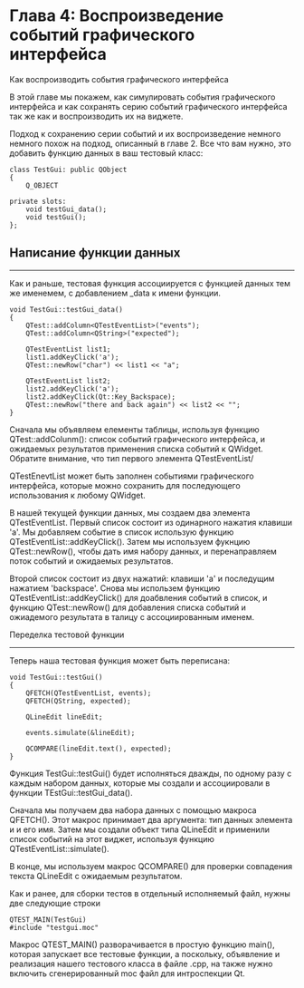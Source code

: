# Глава 4: Воспроизведение событий графического интерфейса

Как воспроизводить события графического интерфейса

В этой главе мы покажем, как симулировать события графического интерфейса и как сохранять серию событий графического интерфейса так же как и воспроизводить их на виджете.

Подход к сохранению серии событий и их воспроизведение немного немного похож на подход, описанный в главе 2. Все что вам нужно, это добавить функцию данных в ваш тестовый класс:

~~~
class TestGui: public QObject
{
    Q_OBJECT

private slots:
    void testGui_data();
    void testGui();
};
~~~

## Написание функции данных
***

Как и раньше, тестовая функция ассоциируется с функцией данных тем же именемем, с добавлением _data к имени функции.

~~~
void TestGui::testGui_data()
{
    QTest::addColumn<QTestEventList>("events");
    QTest::addColumn<QString>("expected");

    QTestEventList list1;
    list1.addKeyClick('a');
    QTest::newRow("char") << list1 << "a";

    QTestEventList list2;
    list2.addKeyClick('a');
    list2.addKeyClick(Qt::Key_Backspace);
    QTest::newRow("there and back again") << list2 << "";
}
~~~

Сначала мы объявляем елементы таблицы, используя функцию QTest::addColunm(): список событий графического интерфейса, и ожидаемых результатов применения списка событий к QWidget. Обратите внимание, что тип первого элемента QTestEventList/

QTestEnevtList может быть заполнен событиями графического интерфейса, которые можно сохранить для последующего использования к любому QWidget.

В нашей текущей функции данных, мы создаем два элемента QTestEventList. Первый список состоит из одинарного нажатия клавиши 'a'. Мы добавляем событие в список использую функцию QTestEventList::addKeyClick(). Затем мы используем фукнцию QTest::newRow(), чтобы дать имя набору данных, и перенаправляем поток событий и ожидаемых результатов.

Второй список состоит из двух нажатий: клавиши 'a' и последущим нажатием 'backspace'. Снова мы использем функцию QTestEventList::addKeyClick() для доабвления событий в список, и функцию QTest::newRow() для добавления списка событий и ожиадемого результата в талицу с ассоциированным именем.

Переделка тестовой функции
***

Теперь наша тестовая функция может быть переписана:

~~~
void TestGui::testGui()
{
    QFETCH(QTestEventList, events);
    QFETCH(QString, expected);

    QLineEdit lineEdit;

    events.simulate(&lineEdit);

    QCOMPARE(lineEdit.text(), expected);
}
~~~

Функция TestGui::testGui() будет исполняться дважды, по одному разу с каждым набором данных, которые мы создали и ассоциировали в функции TEstGui::testGui_data().

Сначала мы получаем два набора данных с помощью макроса QFETCH(). Этот макрос принимает два аргумента: тип данных элемента и и его имя. Затем мы создали объект типа QLineEdit и применили список событий на этот виджет, используя функцию QTestEventList::simulate(). 

В конце, мы используем макрос QCOMPARE() для проверки совпадения текста QLineEdit с ожидаемым результатом.

Как и ранее, для сборки тестов в отдельный исполняемый файл, нужны две следующие строки

~~~
QTEST_MAIN(TestGui)
#include "testgui.moc"
~~~

Макрос QTEST_MAIN() разворачивается в простую функцию main(), которая запускает все тестовые функции, а поскольку, объявление и реализация нашего тестового класса в файле .cpp, на также нужно включить сгенерированный moc файл для интроспекции Qt.



